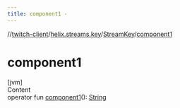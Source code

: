 ```yaml
---
title: component1 -
---
```

//[twitch-client](../../index.md)/[helix.streams.key](../index.md)/[StreamKey](index.md)/[component1](component1.md)



# component1  
[jvm]  
Content  
operator fun [component1](component1.md)(): [String](https://kotlinlang.org/api/latest/jvm/stdlib/kotlin/-string/index.html)  



